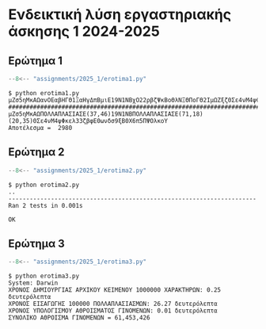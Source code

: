 # Ενδεικτική λύση εργαστηριακής άσκησης 1 2024-2025 

## Ερώτημα 1

```{.py title="erotima1.py" linenums="1"}
--8<-- "assignments/2025_1/erotima1.py"
```

```console
$ python erotima1.py
μΖσ5ηΜκΑΩανΟΕαβΗΓΘ1ΞαΗγΔπΒμιΕ19Ν1ΝΒχΟ22ρβζΨκΒοΘλΝΞΘΠοΓΘ2ΙμΩΖξζ0Σε4νΜ4ψΦκελ33ζβφΕ0ωνδσ9ξΒ0Χ6π5ΠΨΟλκοΥ
################################################################################
μΖσ5ηΜκΑΩΠΟΛΛΑΠΛΑΣΙΑΣΕ(37,46)19Ν1ΝΒΠΟΛΛΑΠΛΑΣΙΑΣΕ(71,18)(20,35)0Σε4νΜ4ψΦκελ33ζβφΕ0ωνδσ9ξΒ0Χ6π5ΠΨΟλκοΥ
Αποτέλεσμα =  2980
```

## Ερώτημα 2

```{.py title="erotima2.py" linenums="1"}
--8<-- "assignments/2025_1/erotima2.py"
```

```console
$ python erotima2.py
..
----------------------------------------------------------------------
Ran 2 tests in 0.001s

OK
```

## Ερώτημα 3

```{.py title="erotima3.py" linenums="1"}
--8<-- "assignments/2025_1/erotima3.py"
```

```console
$ python erotima3.py
System: Darwin
ΧΡΟΝΟΣ ΔΗΜΙΟΥΡΓΙΑΣ ΑΡΧΙΚΟΥ ΚΕΙΜΕΝΟΥ 1000000 ΧΑΡΑΚΤΗΡΩΝ: 0.25 δευτερόλεπτα
ΧΡΟΝΟΣ ΕΙΣΑΓΩΓΗΣ 100000 ΠΟΛΛΑΠΛΑΣΙΑΣΜΩΝ: 26.27 δευτερόλεπτα
ΧΡΟΝΟΣ ΥΠΟΛΟΓΙΣΜΟΥ ΑΘΡΟΙΣΜΑΤΟΣ ΓΙΝΟΜΕΝΩΝ: 0.01 δευτερόλεπτα
ΣΥΝΟΛΙΚΟ ΑΘΡΟΙΣΜΑ ΓΙΝΟΜΕΝΩΝ = 61,453,426
```
